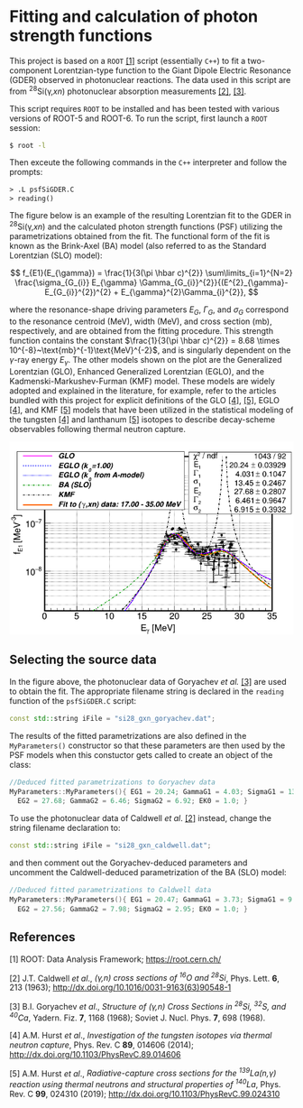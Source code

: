 # Fitting and calculation of photon strength functions

This project is based on a `ROOT` [[1]](#1) script (essentially `C++`) to fit a two-component Lorentzian-type function to the Giant Dipole Electric Resonance (GDER) observed in photonuclear reactions.  The data used in this script are from <sup>28</sup>Si(&gamma;,*xn*) photonuclear absorption measurements [[2]](#2), [[3]](#3).

This script requires `ROOT` to be installed and has been tested with various versions of ROOT-5 and ROOT-6.  To run the script, first launch a `ROOT` session:

```Bash
$ root -l
```

Then exceute the following commands in the `C++` interpreter and follow the prompts:

```root
> .L psfSiGDER.C
> reading()
```

The figure below is an example of the resulting Lorentzian fit to the GDER in <sup>28</sup>Si(&gamma;,*xn*) and the calculated photon strength functions (PSF) utilizing the parametrizations obtained from the fit.  The functional form of the fit is known as the Brink-Axel (BA) model (also referred to as the Standard Lorentzian (SLO) model):


$$
	f_{E1}(E_{\gamma}) = \frac{1}{3(\pi \hbar c)^{2}} \sum\limits_{i=1}^{N=2} \frac{\sigma_{G_{i}} E_{\gamma} \Gamma_{G_{i}}^{2}}{(E^{2}_{\gamma}-E_{G_{i}}^{2})^{2} + E_{\gamma}^{2}\Gamma_{i}^{2}},
$$

where the resonance-shape driving parameters $E_{G}$, $\Gamma_{G}$, and $\sigma_{G}$ correspond to the resonance centroid (MeV), width (MeV), and cross section (mb), respectively, and are obtained from the fitting procedure.  This strength function contains the constant $\frac{1}{3(\pi \hbar c)^{2}} = 8.68 \times 10^{-8}~\text{mb}^{-1}\text{MeV}^{-2}$, and is singularly dependent on the $\gamma$-ray energy $E_{\gamma}$.  The other models shown on the plot are the Generalized Lorentzian (GLO), Enhanced Generalized Lorentzian (EGLO), and the Kadmenski-Markushev-Furman (KMF) model.  These models are widely adopted and explained in the literature, for example, refer to the articles bundled with this project for explicit definitions of the GLO [[4]](#4), [[5]](#5), EGLO [[4]](#4), and KMF [[5]](#5) models that have been utilized in the statistical modeling of the tungsten [[4]](#4) and lanthanum [[5]](#5) isotopes to describe decay-scheme observables following thermal neutron capture.

<p align="center">
   <img src="Si28_PSF.png"> 
</p>

<!--
![PSF 28Si](Si28_PSF.png?raw=true "Different formulations of the PSF used to describe the GDER in 28Si")
-->

## Selecting the source data

In the figure above, the photonuclear data of Goryachev *et al.* [[3]](#3) are used to obtain the fit.  The appropriate filename string is declared in the `reading` function of the `psfSiGDER.C` script:


```C++
const std::string iFile = "si28_gxn_goryachev.dat";
```

The results of the fitted parametrizations are also defined in the `MyParameters()` constructor so that these parameters are then used by the PSF models when this constuctor gets called to create an object of the class:

```C++
//Deduced fitted parametrizations to Goryachev data
MyParameters::MyParameters(){ EG1 = 20.24; GammaG1 = 4.03; SigmaG1 = 13.45;  
  EG2 = 27.68; GammaG2 = 6.46; SigmaG2 = 6.92; EK0 = 1.0; }
```

To use the photonuclear data of Caldwell *et al*. [[2]](#2) instead, change the string filename declaration to:

```C++
const std::string iFile = "si28_gxn_caldwell.dat";
```

and then comment out the Goryachev-deduced parameters and uncomment the Caldwell-deduced parametrization of the BA (SLO) model:


```C++
//Deduced fitted parametrizations to Caldwell data
MyParameters::MyParameters(){ EG1 = 20.47; GammaG1 = 3.73; SigmaG1 = 9.43;  
  EG2 = 27.56; GammaG2 = 7.98; SigmaG2 = 2.95; EK0 = 1.0; }
```

## References
<a id="1">[1]</a>
ROOT: Data Analysis Framework;
https://root.cern.ch/

<a id="2">[2]</a>
J.T. Caldwell *et al*.,
*(&gamma;,n) cross sections of <sup>16</sup>O and <sup>28</sup>Si*,
Phys. Lett. **6**, 213 (1963);
http://dx.doi.org/10.1016/0031-9163(63)90548-1

<a id="3">[3]</a>
B.I. Goryachev *et al*.,
*Structure of (&gamma;,n) Cross Sections in <sup>28</sup>Si, <sup>32</sup>S, and <sup>40</sup>Ca*,
Yadern. Fiz. **7**, 1168 (1968);
Soviet J. Nucl. Phys. **7**, 698 (1968).

<a id="4">[4]</a>
A.M. Hurst *et al*.,
*Investigation of the tungsten isotopes via thermal neutron capture*,
Phys. Rev. C **89**, 014606 (2014);
http://dx.doi.org/10.1103/PhysRevC.89.014606

<a id="5">[5]</a>
A.M. Hurst *et al*.,
*Radiative-capture cross sections for the <sup>139</sup>La(n,&gamma;) reaction using thermal neutrons and structural properties of <sup>140</sup>La*,
Phys. Rev. C **99**, 024310 (2019);
http://dx.doi.org/10.1103/PhysRevC.99.024310

